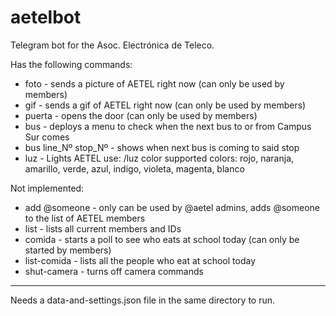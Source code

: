 # aetelbot

Telegram bot for the Asoc. Electrónica de Teleco.


Has the following commands:

* foto - sends a picture of AETEL right now (can only be used by members)
* gif - sends a gif of AETEL right now (can only be used by members)
* puerta - opens the door (can only be used by members)
* bus - deploys a menu to check when the next bus to or from Campus Sur comes
* bus line_Nº stop_Nº - shows when next bus is coming to said stop
* luz - Lights AETEL
	use: /luz color
	supported colors: rojo, naranja, amarillo, verde, azul, indigo, violeta, magenta, blanco

Not implemented:

* add @someone - only can be used by @aetel admins, adds @someone to the list of AETEL members
* list - lists all current members and IDs
* comida - starts a poll to see who eats at school today (can only be started by members)
* list-comida - lists all the people who eat at school today
* shut-camera - turns off camera commands

---

Needs a data-and-settings.json file in the same directory to run.